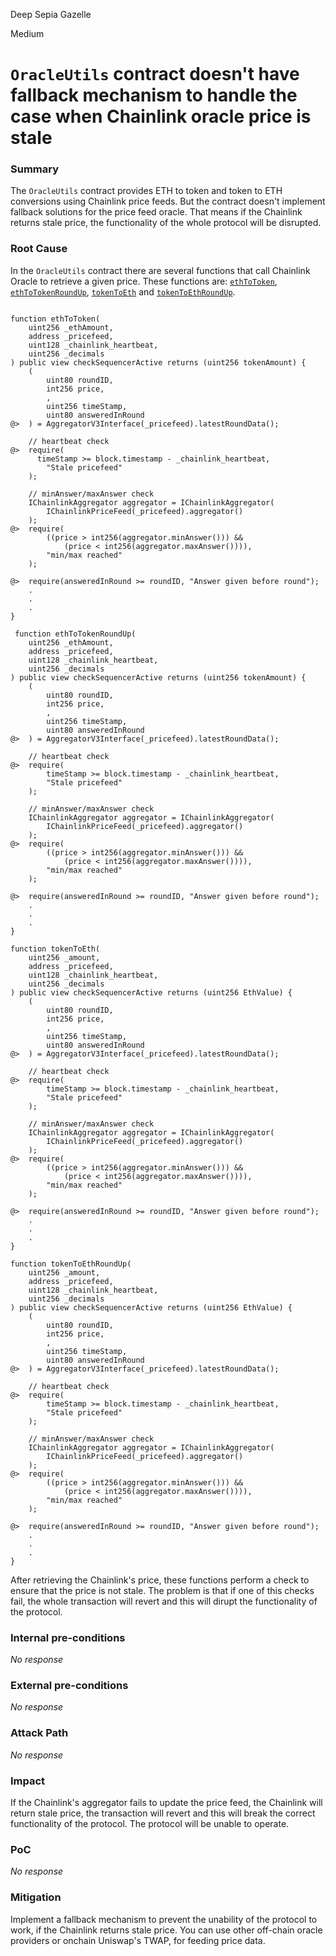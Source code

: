 Deep Sepia Gazelle

Medium

# `OracleUtils` contract doesn't have fallback mechanism to handle the case when Chainlink oracle price is stale

### Summary

The `OracleUtils` contract provides ETH to token and token to ETH conversions using Chainlink price feeds. But the contract doesn't implement fallback solutions for the price feed oracle. That means if the Chainlink returns stale price, the functionality of the whole protocol will be disrupted.

### Root Cause

In the `OracleUtils` contract there are several functions that call Chainlink Oracle to retrieve a given price. These functions are: [`ethToToken`](https://github.com/sherlock-audit/2024-12-numa-audit/blob/ae1d7781efb4cb2c3a40c642887ddadeecabb97d/Numa/contracts/libraries/OracleUtils.sol#L50-L99), [`ethToTokenRoundUp`](https://github.com/sherlock-audit/2024-12-numa-audit/blob/ae1d7781efb4cb2c3a40c642887ddadeecabb97d/Numa/contracts/libraries/OracleUtils.sol#L104-L152), [`tokenToEth`](https://github.com/sherlock-audit/2024-12-numa-audit/blob/ae1d7781efb4cb2c3a40c642887ddadeecabb97d/Numa/contracts/libraries/OracleUtils.sol#L157-L206) and [`tokenToEthRoundUp`](https://github.com/sherlock-audit/2024-12-numa-audit/blob/ae1d7781efb4cb2c3a40c642887ddadeecabb97d/Numa/contracts/libraries/OracleUtils.sol#L211-L259).

```solidity

function ethToToken(
    uint256 _ethAmount,
    address _pricefeed,
    uint128 _chainlink_heartbeat,
    uint256 _decimals
) public view checkSequencerActive returns (uint256 tokenAmount) {
    (
        uint80 roundID,
        int256 price,
        ,
        uint256 timeStamp,
        uint80 answeredInRound
@>  ) = AggregatorV3Interface(_pricefeed).latestRoundData();

    // heartbeat check
@>  require(
      timeStamp >= block.timestamp - _chainlink_heartbeat,
        "Stale pricefeed"
    );

    // minAnswer/maxAnswer check
    IChainlinkAggregator aggregator = IChainlinkAggregator(
        IChainlinkPriceFeed(_pricefeed).aggregator()
    );
@>  require(
        ((price > int256(aggregator.minAnswer())) &&
            (price < int256(aggregator.maxAnswer()))),
        "min/max reached"
    );

@>  require(answeredInRound >= roundID, "Answer given before round");
    .
    .
    .
}

 function ethToTokenRoundUp(
    uint256 _ethAmount,
    address _pricefeed,
    uint128 _chainlink_heartbeat,
    uint256 _decimals
) public view checkSequencerActive returns (uint256 tokenAmount) {
    (
        uint80 roundID,
        int256 price,
        ,
        uint256 timeStamp,
        uint80 answeredInRound
@>  ) = AggregatorV3Interface(_pricefeed).latestRoundData();

    // heartbeat check
@>  require(
        timeStamp >= block.timestamp - _chainlink_heartbeat,
        "Stale pricefeed"
    );

    // minAnswer/maxAnswer check
    IChainlinkAggregator aggregator = IChainlinkAggregator(
        IChainlinkPriceFeed(_pricefeed).aggregator()
    );
@>  require(
        ((price > int256(aggregator.minAnswer())) &&
            (price < int256(aggregator.maxAnswer()))),
        "min/max reached"
    );

@>  require(answeredInRound >= roundID, "Answer given before round");
    .
    .
    .
}

function tokenToEth(
    uint256 _amount,
    address _pricefeed,
    uint128 _chainlink_heartbeat,
    uint256 _decimals
) public view checkSequencerActive returns (uint256 EthValue) {
    (
        uint80 roundID,
        int256 price,
        ,
        uint256 timeStamp,
        uint80 answeredInRound
@>  ) = AggregatorV3Interface(_pricefeed).latestRoundData();

    // heartbeat check
@>  require(
        timeStamp >= block.timestamp - _chainlink_heartbeat,
        "Stale pricefeed"
    );

    // minAnswer/maxAnswer check
    IChainlinkAggregator aggregator = IChainlinkAggregator(
        IChainlinkPriceFeed(_pricefeed).aggregator()
    );
@>  require(
        ((price > int256(aggregator.minAnswer())) &&
            (price < int256(aggregator.maxAnswer()))),
        "min/max reached"
    );

@>  require(answeredInRound >= roundID, "Answer given before round");
    .
    .
    .
}

function tokenToEthRoundUp(
    uint256 _amount,
    address _pricefeed,
    uint128 _chainlink_heartbeat,
    uint256 _decimals
) public view checkSequencerActive returns (uint256 EthValue) {
    (
        uint80 roundID,
        int256 price,
        ,
        uint256 timeStamp,
        uint80 answeredInRound
@>  ) = AggregatorV3Interface(_pricefeed).latestRoundData();

    // heartbeat check
@>  require(
        timeStamp >= block.timestamp - _chainlink_heartbeat,
        "Stale pricefeed"
    );

    // minAnswer/maxAnswer check
    IChainlinkAggregator aggregator = IChainlinkAggregator(
        IChainlinkPriceFeed(_pricefeed).aggregator()
    );
@>  require(
        ((price > int256(aggregator.minAnswer())) &&
            (price < int256(aggregator.maxAnswer()))),
        "min/max reached"
    );

@>  require(answeredInRound >= roundID, "Answer given before round");
    .
    .
    .
}

```

After retrieving the Chainlink's price, these functions perform a check to ensure that the price is not stale. The problem is that if one of this checks fail, the whole transaction will revert and this will dirupt the functionality of the protocol.

### Internal pre-conditions

_No response_

### External pre-conditions

_No response_

### Attack Path

_No response_

### Impact

If the Chainlink's aggregator fails to update the price feed, the Chainlink will return stale price, the transaction will revert and this will break the correct functionality of the protocol. The protocol will be unable to operate.

### PoC

_No response_

### Mitigation

Implement a fallback mechanism to prevent the unability of the protocol to work, if the Chainlink returns stale price. You can use other off-chain oracle providers or onchain Uniswap's TWAP, for feeding price data.
